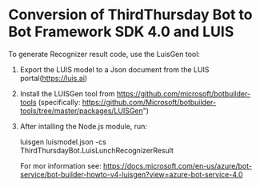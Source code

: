 ﻿# Conversion of ThirdThursday Bot to Bot Framework SDK 4.0 and LUIS


To generate Recognizer result code, use the LuisGen tool:

1. Export the LUIS model to a Json document from the LUIS portal(https://luis.ai)
2. Install the LUISGen tool from https://github.com/microsoft/botbuilder-tools (specifically: https://github.com/Microsoft/botbuilder-tools/tree/master/packages/LUISGen")
3. After intalling the Node.js module, run: 

	luisgen luismodel.json -cs ThirdThursdayBot.LuisLunchRecognizerResult

	For mor information see: https://docs.microsoft.com/en-us/azure/bot-service/bot-builder-howto-v4-luisgen?view=azure-bot-service-4.0
